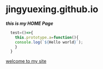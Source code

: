 # jingyuexing.github.io
***this is my HOME Page***
```js
  test=()=>{
    this.prototype.a=function(){
    console.log(`${Hello world}`);
    }
  }
```
[welcome to my site](https://jingyuexing.github.io)
